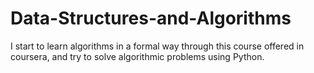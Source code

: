 # Data-Structures-and-Algorithms
I start to learn algorithms in a formal way through this course offered in coursera, and try to solve algorithmic problems using Python.
